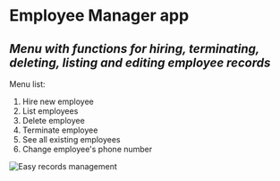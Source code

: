 # Employee Manager app

## _Menu with functions for hiring, terminating, deleting, listing and editing employee records_

Menu list:
1. Hire new employee
2. List employees
3. Delete employee
4. Terminate employee
5. See all existing employees
6. Change employee's phone number

![Easy records management](https://api.creativecommons.engineering/v1/thumbs/28d5231a-d475-469d-97f2-116d878cece7)
